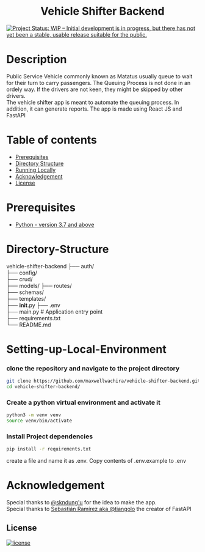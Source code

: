 <h1 align="center"><b>Vehicle Shifter Backend</b></h1>

[![Project Status: WIP – Initial development is in progress, but there has not yet been a stable, usable release suitable for the public.](https://www.repostatus.org/badges/latest/wip.svg)](https://github.com/maxwellwachira/vehicle-shifter-backend.git)

# Description

Public Service Vehicle commonly known as Matatus usually queue to wait for their turn to carry passengers. The Queuing Process is not done in an ordely way. If the drivers are not keen, they might be skipped by other drivers.<br>
The vehicle shifter app is meant to automate the queuing process. In addition, it can generate reports. The app is made using React JS and FastAPI

# Table of contents

- [Prerequisites](#Prerequisites)
- [Directory Structure](#Directory-Structure)
- [Running Locally](#Setting-up-Local-Environment)
- [Acknowledgement](#Acknowledgement)
- [License](#License)

# Prerequisites

- [Python - version 3.7 and above ](https://www.python.org/)

# Directory-Structure

vehicle-shifter-backend
├── auth/  
├── config/  
├── crud/  
├── models/
├── routes/  
├── schemas/  
├── templates/  
├── **init**.py
├── .env  
├── main.py # Application entry point  
├── requirements.txt  
└── README.md

# Setting-up-Local-Environment

### clone the repository and navigate to the project directory

```bash
git clone https://github.com/maxwellwachira/vehicle-shifter-backend.git
cd vehicle-shifter-backend/
```

### Create a python virtual environment and activate it

```bash
python3 -m venv venv
source venv/bin/activate
```

### Install Project dependencies

```bash
pip install -r requirements.txt
```

create a file and name it as .env. Copy contents of .env.example to .env

# Acknowledgement

Special thanks to [@skndung'u](https://github.com/skndungu) for the idea to make the app.<br>
Special thanks to [Sebastián Ramírez aka @tiangolo](https://github.com/tiangolo) the creator of FastAPI

## <b>License</b>

[![license](https://img.shields.io/github/license/mashape/apistatus.svg?style=for-the-badge)](LICENSE)
